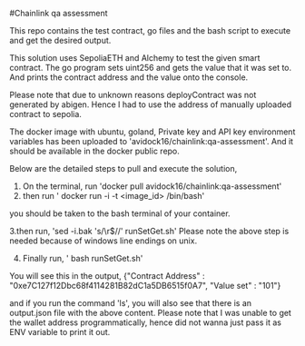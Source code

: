 #Chainlink qa assessment

This repo contains the test contract, go files and the bash script to execute
and get the desired output.

This solution uses SepoliaETH and Alchemy to test the given smart contract.
The go program sets uint256 and gets the value that it was set to.
And prints the contract address and the value onto the console.

Please note that due to unknown reasons deployContract was not generated by abigen.
Hence I had to use the address of manually uploaded contract to sepolia.

The docker image with ubuntu, goland, Private key and API key environment
variables has been uploaded to 'avidock16/chainlink:qa-assessment'.
And it should be available in the docker public repo.

Below are the detailed steps to pull and execute the solution,

1. On the terminal, run 'docker pull avidock16/chainlink:qa-assessment'
2. then run ' docker run -i -t <image_id> /bin/bash'

you should be taken to the bash terminal of your container.

3.then run, 'sed -i.bak 's/\r$//' runSetGet.sh'
Please note the above step is needed because of windows line endings on unix.

4. Finally run, ' bash runSetGet.sh'

You will see this in the output,
{"Contract Address" : "0xe7C127f12Dbc68f4114281B82dC1a5DB6515f0A7", "Value set" : "101"}

and if you run the command 'ls', you will also see that there is an output.json file 
with the above content.
Please note that I was unable to get the wallet address programmatically, hence
did not wanna just pass it as ENV variable to print it out.
